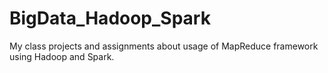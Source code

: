 # BigData_Hadoop_Spark
My class projects and assignments about usage of MapReduce framework using Hadoop and Spark.
